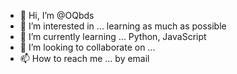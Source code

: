 - 👋 Hi, I’m @OQbds
- 👀 I’m interested in ... learning as much as possible
- 🌱 I’m currently learning ... Python, JavaScript
- 💞️ I’m looking to collaborate on ...
- 📫 How to reach me ... by email

<!---
OQbds/OQbds is a ✨ special ✨ repository because its `README.md` (this file) appears on your GitHub profile.
You can click the Preview link to take a look at your changes.
--->
